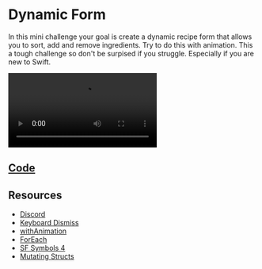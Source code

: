 # Dynamic Form

In this mini challenge your goal is create a dynamic recipe form that allows you to sort, add and remove ingredients.  Try to do this with animation.  This a tough challenge so don't be surpised if you struggle.  Especially if you are new to Swift.

<video controls>
    <source src="https://storage.googleapis.com/noah-education-videos/swiftui/7-dynamic-forms.mp4"
            type="video/mp4">
</video>

## [Code](https://github.com/phptuts/ios-mini-projects/tree/main/DynamicForm/DynamicForm)

## Resources

- [Discord](https://discord.gg/Jwv7xaPRMS)
- [Keyboard Dismiss](https://www.hackingwithswift.com/forums/swiftui/textfield-dismiss-keyboard-clear-button/240)
- [withAnimation](https://www.hackingwithswift.com/quick-start/swiftui/how-to-create-an-explicit-animation)
- [ForEach](https://www.hackingwithswift.com/quick-start/swiftui/how-to-create-views-in-a-loop-using-foreach)
- [SF Symbols 4](https://developer.apple.com/sf-symbols/)
- [Mutating Structs](https://www.hackingwithswift.com/sixty/7/5/mutating-methods)


